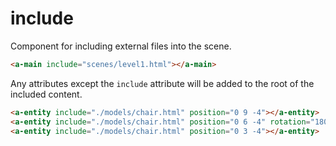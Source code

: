 # include

Component for including external files into the scene.

```html
<a-main include="scenes/level1.html"></a-main>
```

Any attributes except the `include` attribute will be added to the root of the included content.

```html
<a-entity include="./models/chair.html" position="0 9 -4"></a-entity>
<a-entity include="./models/chair.html" position="0 6 -4" rotation="180 0 0"></a-entity>
<a-entity include="./models/chair.html" position="0 3 -4"></a-entity>
```
